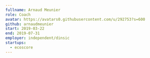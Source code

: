 ```yaml
---
fullname: Arnaud Meunier
role: Coach 
avatar: https://avatars0.githubusercontent.com/u/292753?s=600
github: arnaudmeunier
start: 2019-03-22
end: 2019-07-31
employer: independent/dinsic
startups:
  - ecoscore
---
```

